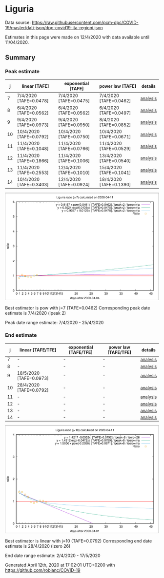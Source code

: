 # Liguria


Data source: https://raw.githubusercontent.com/pcm-dpc/COVID-19/master/dati-json/dpc-covid19-ita-regioni.json

Estimates in this page were made on 12/4/2020 with data available until 11/04/2020.


## Summary 

### Peak estimate 
|j|linear [TAFE]|exponential [TAFE]|power law [TAFE]|details|
|---|----|-----------|---------|-------|
|7|7/4/2020 [TAFE=0.0478]|7/4/2020 [TAFE=0.0475]|7/4/2020 [TAFE=0.0462]|[analysis](COVID-19_liguria_j7_2020-04-11.md)|
|8|6/4/2020 [TAFE=0.0562]|6/4/2020 [TAFE=0.0562]|6/4/2020 [TAFE=0.0497]|[analysis](COVID-19_liguria_j8_2020-04-11.md)|
|9|9/4/2020 [TAFE=0.0973]|9/4/2020 [TAFE=0.0950]|8/4/2020 [TAFE=0.0852]|[analysis](COVID-19_liguria_j9_2020-04-11.md)|
|10|10/4/2020 [TAFE=0.0792]|10/4/2020 [TAFE=0.0750]|10/4/2020 [TAFE=0.0671]|[analysis](COVID-19_liguria_j10_2020-04-11.md)|
|11|11/4/2020 [TAFE=0.1048]|11/4/2020 [TAFE=0.0766]|11/4/2020 [TAFE=0.0529]|[analysis](COVID-19_liguria_j11_2020-04-11.md)|
|12|11/4/2020 [TAFE=0.1866]|11/4/2020 [TAFE=0.1006]|13/4/2020 [TAFE=0.0540]|[analysis](COVID-19_liguria_j12_2020-04-11.md)|
|13|11/4/2020 [TAFE=0.2553]|12/4/2020 [TAFE=0.1010]|15/4/2020 [TAFE=0.1041]|[analysis](COVID-19_liguria_j13_2020-04-11.md)|
|14|10/4/2020 [TAFE=0.3403]|12/4/2020 [TAFE=0.0924]|18/4/2020 [TAFE=0.1390]|[analysis](COVID-19_liguria_j14_2020-04-11.md)|

![best peak estimate](COVID-19_liguria_j7_2020-04-11.png)

Best estimator is pow with j=7 (TAFE=0.0462)
Corresponding peak date estimate is 7/4/2020 (ipeak 2)


Peak date range estimate: 7/4/2020 - 25/4/2020

### End estimate 
|j|linear [TAFE/TFE]|exponential [TAFE/TFE]|power law [TAFE/TFE]|details|
|---|----|-----------|---------|-------|
|7|-|-|-|[analysis](COVID-19_liguria_j7_2020-04-11.md)|
|8|-|-|-|[analysis](COVID-19_liguria_j8_2020-04-11.md)|
|9|18/5/2020 [TAFE=0.0973]|-|-|[analysis](COVID-19_liguria_j9_2020-04-11.md)|
|10|28/4/2020 [TAFE=0.0792]|-|-|[analysis](COVID-19_liguria_j10_2020-04-11.md)|
|11|-|-|-|[analysis](COVID-19_liguria_j11_2020-04-11.md)|
|12|-|-|-|[analysis](COVID-19_liguria_j12_2020-04-11.md)|
|13|-|-|-|[analysis](COVID-19_liguria_j13_2020-04-11.md)|
|14|-|-|-|[analysis](COVID-19_liguria_j14_2020-04-11.md)|

![best zero estimate](COVID-19_liguria_j10_2020-04-11.png)

Best estimator is linear with j=10 (TAFE=0.0792)
Corresponding end date estimate is 28/4/2020 (izero 26)


End date range estimate: 2/4/2020 - 17/5/2020

Generated April 12th, 2020 at 17:02:01 UTC+0200 with https://github.com/robianc/COVID-19
